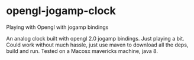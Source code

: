 opengl-jogamp-clock
===================

Playing with Opengl with jogamp bindings

An analog clock built with opengl 2.0 jogamp bindings. Just playing a bit. Could work without much hassle, just use maven to
download all the deps, build and run. Tested on a Macosx mavericks machine, java 8.
